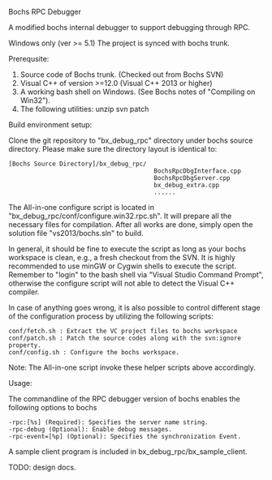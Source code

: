 Bochs RPC Debugger

A modified bochs internal debugger to support debugging through RPC.

Windows only (ver >= 5.1)
The project is synced with bochs trunk. 

Prerequsite:

1. Source code of Bochs trunk. (Checked out from Bochs SVN)
2. Visual C++ of version >=12.0 (Visual C++ 2013 or higher)
3. A working bash shell on Windows. (See Bochs notes of "Compiling on Win32").
4. The following utilities:
	unzip
	svn
	patch

Build environment setup:

Clone the git repository to "bx_debug_rpc" directory under bochs source directory. Please make sure the directory layout is identical to:

	[Bochs Source Directory]/bx_debug_rpc/
											BochsRpcDbgInterface.cpp
											BochsRpcDbgServer.cpp
											bx_debug_extra.cpp
											......

The All-in-one configure script is located in "bx_debug_rpc/conf/configure.win32.rpc.sh". It will prepare all the necessary files for compilation. After all works are done, simply open the solution file "vs2013/bochs.sln" to build.

In general, it should be fine to execute the script as long as your bochs workspace is clean, e.g., a fresh checkout from the SVN. It is highly recommended to use minGW or Cygwin shells to execute the script. Remember to "login" to the bash shell via "Visual Studio Command Prompt", otherwise the configure script will not able to detect the Visual C++ compiler.

In case of anything goes wrong, it is also possible to control different stage of the configuration process by utilizing the following scripts:

	conf/fetch.sh : Extract the VC project files to bochs workspace
	conf/patch.sh : Patch the source codes along with the svn:ignore property.
	conf/config.sh : Configure the bochs workspace.

Note: The All-in-one script invoke these helper scripts above accordingly.

Usage:

The commandline of the RPC debugger version of bochs enables the following options to bochs
	
	-rpc:[%s] (Required): Specifies the server name string.
	-rpc-debug (Optional): Enable debug messages.
	-rpc-event=[%p] (Optional): Specifies the synchronization Event.

A sample client program is included in bx_debug_rpc/bx_sample_client.

TODO: design docs.
